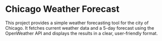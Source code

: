 # Chicago Weather Forecast
This project provides a simple weather forecasting tool for the city of Chicago. It fetches current weather data and a 5-day forecast using the OpenWeather API and displays the results in a clear, user-friendly format.
